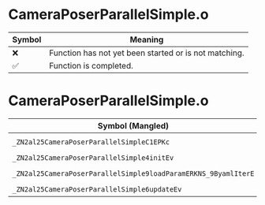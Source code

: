 # CameraPoserParallelSimple.o
| Symbol | Meaning 
| ------------- | ------------- 
| :x: | Function has not yet been started or is not matching. 
| :white_check_mark: | Function is completed. 


# CameraPoserParallelSimple.o
| Symbol (Mangled) | Symbol (Demangled) | Decompiled? |
| ------------- |  ------------- | ------------- |
| `_ZN2al25CameraPoserParallelSimpleC1EPKc` | `al::CameraPoserParallelSimple::CameraPoserParallelSimple(char const*)` | :white_check_mark: |
| `_ZN2al25CameraPoserParallelSimple4initEv` | `al::CameraPoserParallelSimple::init(void)` | :white_check_mark: |
| `_ZN2al25CameraPoserParallelSimple9loadParamERKNS_9ByamlIterE` | `al::CameraPoserParallelSimple::loadParam(al::ByamlIter const&)` | :white_check_mark: |
| `_ZN2al25CameraPoserParallelSimple6updateEv` | `al::CameraPoserParallelSimple::update(void)` | :white_check_mark: |

